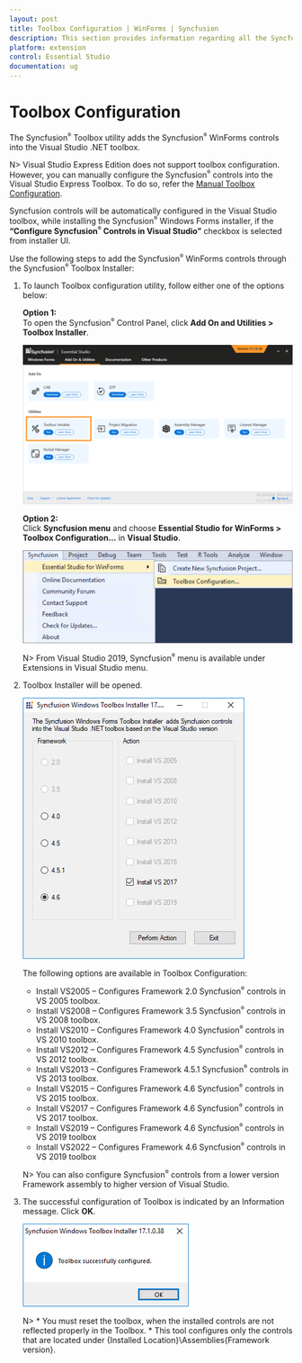 ```yaml
---
layout: post
title: Toolbox Configuration | WinForms | Syncfusion
description: This section provides information regarding all the Syncfusion  Essential Studio  utilities and its usage
platform: extension
control: Essential Studio
documentation: ug
---
```


# Toolbox Configuration

The Syncfusion<sup style="font-size:70%">&reg;</sup>  Toolbox utility adds the Syncfusion<sup style="font-size:70%">&reg;</sup>  WinForms controls into the Visual Studio .NET toolbox.

N> Visual Studio Express Edition does not support toolbox configuration. However, you can manually configure the Syncfusion<sup style="font-size:70%">&reg;</sup>  controls into the Visual Studio Express Toolbox. To do so, refer the [Manual Toolbox Configuration](https://help.syncfusion.com/common/faq/how-to-configure-the-toolbox-of-visual-studio-manually).

Syncfusion controls will be automatically configured in the Visual Studio toolbox, while installing the Syncfusion<sup style="font-size:70%">&reg;</sup>  Windows Forms installer, if the <b>“Configure Syncfusion<sup style="font-size:70%">&reg;</sup>  Controls in Visual Studio”</b> checkbox is selected from installer UI.

Use the following steps to add the Syncfusion<sup style="font-size:70%">&reg;</sup>  WinForms controls through the Syncfusion<sup style="font-size:70%">&reg;</sup>  Toolbox Installer:

1. To launch Toolbox configuration utility, follow either one of the options below:

   **Option 1:**   
   To open the Syncfusion<sup style="font-size:70%">&reg;</sup>  Control Panel, click **Add On and Utilities > Toolbox Installer**.
   
   ![Add On and Utilities](Toolbox-Configuration_images/Toolbox-Configuration_img1.png)
   
   **Option 2:**  
   Click **Syncfusion menu** and choose **Essential Studio for WinForms > Toolbox Configuration...** in **Visual Studio**.

   ![Toolbox Installer via Syncfusion  menu](Toolbox-Configuration_images/Syncfusion_Menu_Toolbox.png)

   N> From Visual Studio 2019, Syncfusion<sup style="font-size:70%">&reg;</sup>  menu is available under Extensions in Visual Studio menu.

2. Toolbox Installer will be opened.

   ![Toolbox Installer](Toolbox-Configuration_images/Toolbox-Configuration_img2.png)

   The following options are available in Toolbox Configuration:

   * Install VS2005 – Configures Framework 2.0 Syncfusion<sup style="font-size:70%">&reg;</sup>  controls in VS 2005 toolbox.
   * Install VS2008 – Configures Framework 3.5 Syncfusion<sup style="font-size:70%">&reg;</sup>  controls in VS 2008 toolbox.
   * Install VS2010 – Configures Framework 4.0 Syncfusion<sup style="font-size:70%">&reg;</sup>  controls in VS 2010 toolbox.
   * Install VS2012 – Configures Framework 4.5 Syncfusion<sup style="font-size:70%">&reg;</sup>  controls in VS 2012 toolbox.
   * Install VS2013 – Configures Framework 4.5.1 Syncfusion<sup style="font-size:70%">&reg;</sup>  controls in VS 2013 toolbox.
   * Install VS2015 – Configures Framework 4.6 Syncfusion<sup style="font-size:70%">&reg;</sup>  controls in VS 2015 toolbox.
   * Install VS2017 – Configures Framework 4.6 Syncfusion<sup style="font-size:70%">&reg;</sup>  controls in VS 2017 toolbox.
   * Install VS2019 – Configures Framework 4.6 Syncfusion<sup style="font-size:70%">&reg;</sup>  controls in VS 2019 toolbox
   * Install VS2022 – Configures Framework 4.6 Syncfusion<sup style="font-size:70%">&reg;</sup>  controls in VS 2019 toolbox
   
    N> You can also configure Syncfusion<sup style="font-size:70%">&reg;</sup>  controls from a lower version Framework assembly to higher version of Visual Studio.
   
3. The successful configuration of Toolbox is indicated by an Information message. Click **OK**.

   ![Toolbox Installer](Toolbox-Configuration_images/Toolbox-Configuration_img3.png)
   
   
   N> * You must reset the toolbox, when the installed controls are not reflected properly in the Toolbox. * This tool configures only the controls that are located under {Installed Location}\Assemblies\{Framework version}.
   
